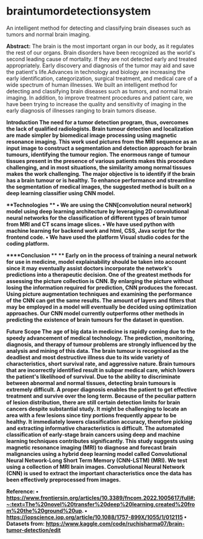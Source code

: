 # braintumordetectionsystem
An intelligent method for detecting and classifying brain diseases such as tumors and normal brain imaging.


**Abstract:** 
The brain is the most important organ in our body, as it regulates the rest of our organs. Brain disorders have been recognized as the world's second leading cause of mortality. If they are not detected early and treated appropriately. Early discovery and diagnosis of the tumor may aid and save the patient's life.Advances in technology and biology are increasing the early identification, categorization, surgical treatment, and medical care of a wide spectrum of human illnesses. We built an intelligent method for detecting and classifying brain diseases such as tumors, and normal brain imaging. In addition, to improve treatment procedures and patient care, we have been trying to increase the quality and sensitivity of imaging in the early diagnosis of illnesses ranging to brain tumors disease.


<b>Introduction<b> 
The need for a tumor detection program, thus, overcomes the lack of qualified radiologists. Brain tumour detection and localization are made simpler by biomedical image processing using magnetic resonance imaging. This work used pictures from the MRI sequence as an input image to construct a segmentation and detection approach for brain tumours, identifying the tumour region. The enormous range of tumour tissues present in the presence of various patients makes this procedure challenging, and in most situations, the similarity among normal tissues makes the work challenging. The major objective is to identify if the brain has a brain tumour or is healthy.
To enhance performance and streamline the segmentation of medical images, the suggested method is built on a deep learning classifier using CNN model.


**Technologies **
•	We are using the CNN[convolution neural network] model using deep learning architecture by leveraging 2D convolutional neural networks for the classification of different types of brain tumor from MRI and CT scans image slices.
•	We have used python with machine learning for backend work and html, CSS, Java script for the frontend code.
•	We have used the platform Visual studio codes for the coding platform.  
 
****Conclusion ** **
Early on in the process of training a neural network for use in medicine, model explainability should be taken into account since it may eventually assist doctors incorporate the network's predictions into a therapeutic decision. One of the greatest methods for assessing the picture collection is CNN. By enlarging the picture without losing the information required for prediction, CNN produces the forecast. Using picture augmentation techniques and examining the performance of the CNN can get the same results. The amount of layers and filters that may be employed in a model will eventually be decided using optimization approaches. Our CNN model currently outperforms other methods in predicting the existence of brain tumours for the dataset in question.
 
**Future Scope** 
The age of big data in medicine is rapidly coming due to the speedy advancement of medical technology. The prediction, monitoring, diagnosis, and therapy of tumour problems are strongly influenced by the analysis and mining of this data. The brain tumour is recognised as the deadliest and most destructive illness due to its wide variety of characteristics, short survival rate, and aggressive nature. Brain tumours that are incorrectly identified result in subpar medical care, which lowers the patient's likelihood of survival. Due to the ability to discriminate between abnormal and normal tissues, detecting brain tumours is extremely difficult. A proper diagnosis enables the patient to get effective treatment and survive over the long term.
Because of the peculiar pattern of lesion distribution, there are still certain detection limits for brain cancers despite substantial study. It might be challenging to locate an area with a few lesions since tiny portions frequently appear to be healthy. It immediately lowers classification accuracy, therefore picking and extracting informative characteristics is difficult. The automated classification of early-stage brain cancers using deep and machine learning techniques contributes significantly. This study suggests using magnetic resonance imaging (MRI) to diagnose and forecast brain malignancies using a hybrid deep learning model called Convolutional Neural Network-Long Short Term Memory (CNN-LSTM) (MRI). We test using a collection of MRI brain images. Convolutional Neural Network (CNN) is used to extract the important characteristics once the data has been effectively preprocessed from images.

**Reference:** 
•	https://www.frontiersin.org/articles/10.3389/fncom.2022.1005617/full#:~:text=The%20novel%20transfer%20deep%20learning,created%20from%20the%20ground%20up.
•	https://iopscience.iop.org/article/10.1088/1757-899X/1055/1/012115
•	Datasets from: https://www.kaggle.com/code/ruchisharma07/brain-tumor-detection/edit




